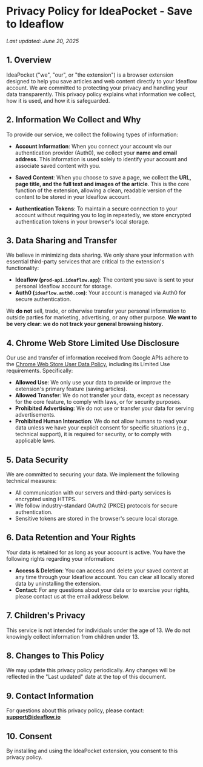 # Privacy Policy for IdeaPocket - Save to Ideaflow

*Last updated: June 20, 2025*

## 1. Overview

IdeaPocket ("we", "our", or "the extension") is a browser extension designed to help you save articles and web content directly to your Ideaflow account. We are committed to protecting your privacy and handling your data transparently. This privacy policy explains what information we collect, how it is used, and how it is safeguarded.

## 2. Information We Collect and Why

To provide our service, we collect the following types of information:

- **Account Information**: When you connect your account via our authentication provider (Auth0), we collect your **name and email address**. This information is used solely to identify your account and associate saved content with you.

- **Saved Content**: When you choose to save a page, we collect the **URL, page title, and the full text and images of the article**. This is the core function of the extension, allowing a clean, readable version of the content to be stored in your Ideaflow account.

- **Authentication Tokens**: To maintain a secure connection to your account without requiring you to log in repeatedly, we store encrypted authentication tokens in your browser's local storage.

## 3. Data Sharing and Transfer

We believe in minimizing data sharing. We only share your information with essential third-party services that are critical to the extension's functionality:

- **Ideaflow (`prod-api.ideaflow.app`)**: The content you save is sent to your personal Ideaflow account for storage.
- **Auth0 (`ideaflow.auth0.com`)**: Your account is managed via Auth0 for secure authentication.

We **do not** sell, trade, or otherwise transfer your personal information to outside parties for marketing, advertising, or any other purpose. **We want to be very clear: we do not track your general browsing history.**

## 4. Chrome Web Store Limited Use Disclosure

Our use and transfer of information received from Google APIs adhere to the [Chrome Web Store User Data Policy](https://developer.chrome.com/docs/webstore/program-policies/user-data-faq#user-data), including its Limited Use requirements. Specifically:

- **Allowed Use**: We only use your data to provide or improve the extension's primary feature (saving articles).
- **Allowed Transfer**: We do not transfer your data, except as necessary for the core feature, to comply with laws, or for security purposes.
- **Prohibited Advertising**: We do not use or transfer your data for serving advertisements.
- **Prohibited Human Interaction**: We do not allow humans to read your data unless we have your explicit consent for specific situations (e.g., technical support), it is required for security, or to comply with applicable laws.

## 5. Data Security

We are committed to securing your data. We implement the following technical measures:

- All communication with our servers and third-party services is encrypted using HTTPS.
- We follow industry-standard OAuth2 (PKCE) protocols for secure authentication.
- Sensitive tokens are stored in the browser's secure local storage.

## 6. Data Retention and Your Rights

Your data is retained for as long as your account is active. You have the following rights regarding your information:

- **Access & Deletion**: You can access and delete your saved content at any time through your Ideaflow account. You can clear all locally stored data by uninstalling the extension.
- **Contact**: For any questions about your data or to exercise your rights, please contact us at the email address below.

## 7. Children's Privacy

This service is not intended for individuals under the age of 13. We do not knowingly collect information from children under 13.

## 8. Changes to This Policy

We may update this privacy policy periodically. Any changes will be reflected in the "Last updated" date at the top of this document.

## 9. Contact Information

For questions about this privacy policy, please contact:
**support@ideaflow.io**

## 10. Consent

By installing and using the IdeaPocket extension, you consent to this privacy policy.